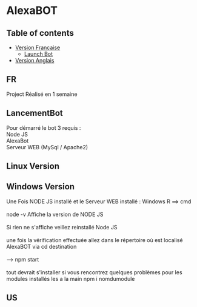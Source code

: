# AlexaBOT

## Table of contents

- [Version Francaise](#FR)
  - [Launch Bot](#lancementbot)
- [Version Anglais](#US)

## FR

<p>Project Réalisé en 1 semaine</p>

## LancementBot

<p>Pour démarré le bot 3 requis : <br>
  Node JS <br>
  AlexaBot <br>
  Serveur WEB (MySql / Apache2)
</p>

## Linux Version 



## Windows Version

<p> Une Fois NODE JS installé et le Serveur WEB installé :
Windows R ==> cmd
<br> 
<br>
node -v Affiche la version de NODE JS 
<br> <br>
Si rien ne s'affiche veillez reinstallé Node JS 
<br> <br>
une fois la vérification effectuée allez dans le répertoire où est localisé AlexaBOT via cd destination  
<br> <br>
--> npm start 
<br> <br>
tout devrait s'installer si vous rencontrez quelques problèmes pour les modules installés les a la main npm i nomdumodule
</p>


## US
    
